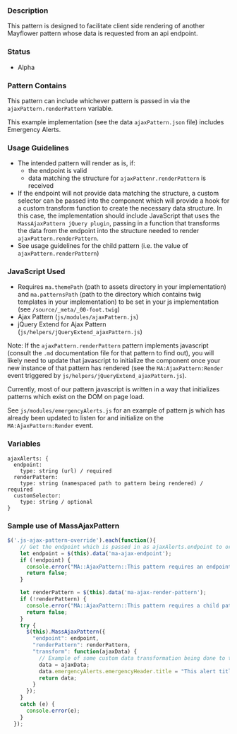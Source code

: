 ### Description
This pattern is designed to facilitate client side rendering of another Mayflower pattern whose data is requested from an api endpoint.


### Status
* Alpha


### Pattern Contains
This pattern can include whichever pattern is passed in via the `ajaxPattern.renderPattern` variable.

This example implementation (see the data `ajaxPattern.json` file) includes Emergency Alerts.

### Usage Guidelines 
  * The intended pattern will render as is, if:
       - the endpoint is valid
       - data matching the structure for `ajaxPattenr.renderPattern` is received
  * If the endpoint will not provide data matching the structure, a custom selector can be passed into the component which will provide a hook for a custom transform function to create the necessary data structure. In this case, the implementation should include JavaScript that uses the `MassAjaxPattern jQuery plugin`, passing in a function that transforms the data from the endpoint into the structure needed to render `ajaxPattern.renderPattern`.
  * See usage guidelines for the child pattern (i.e. the value of `ajaxPattern.renderPattern`)

### JavaScript Used
* Requires `ma.themePath` (path to assets directory in your implementation) and `ma.patternsPath` (path to the directory which contains twig templates in your implementation) to be set in your js implementation (see `/source/_meta/_00-foot.twig`)
* Ajax Pattern (`js/modules/ajaxPattern.js`)
* jQuery Extend for Ajax Pattern (`js/helpers/jQueryExtend_ajaxPattern.js`)

Note: If the `ajaxPattern.renderPattern` pattern implements javascript (consult the `.md` documentation file for that pattern to find out), you will likely need to update that javascript to initialize the component once your new instance of that pattern has rendered (see the `MA:AjaxPattern:Render` event triggered by `js/helpers/jQueryExtend_ajaxPattern.js`).

Currently, most of our pattern javascript is written in a way that initializes patterns which exist on the DOM on page load.

See `js/modules/emergencyAlerts.js` for an example of pattern js which has already been updated to listen for and initialize on the `MA:AjaxPattern:Render` event.

### Variables
~~~
ajaxAlerts: {
  endpoint: 
    type: string (url) / required
  renderPattern: 
    type: string (namespaced path to pattern being rendered) / required
  customSelector: 
    type: string / optional
}
~~~

### Sample use of MassAjaxPattern

```javascript
$('.js-ajax-pattern-override').each(function(){
    // Get the endpoint which is passed in as ajaxAlerts.endpoint to organism data attribute.
    let endpoint = $(this).data('ma-ajax-endpoint');
    if (!endpoint) {
      console.error("MA::AjaxPattern::This pattern requires an endpoint to be passed in as an argument.");
      return false;
    }

    let renderPattern = $(this).data('ma-ajax-render-pattern');
    if (!renderPattern) {
      console.error("MA::AjaxPattern::This pattern requires a child pattern to be passed as an argument.");
      return false;
    }
    try {
      $(this).MassAjaxPattern({
        "endpoint": endpoint,
        "renderPattern": renderPattern,
        "transform": function(ajaxData) {
          // Example of some custom data transformation being done to the data according to implementation needs.  This will often include restructuring of data.
          data = ajaxData;
          data.emergencyAlerts.emergencyHeader.title = "This alert title was overridden by a custom transform function.";
          return data;
        }
      });
    }
    catch (e) {
      console.error(e);
    }
  });
```
